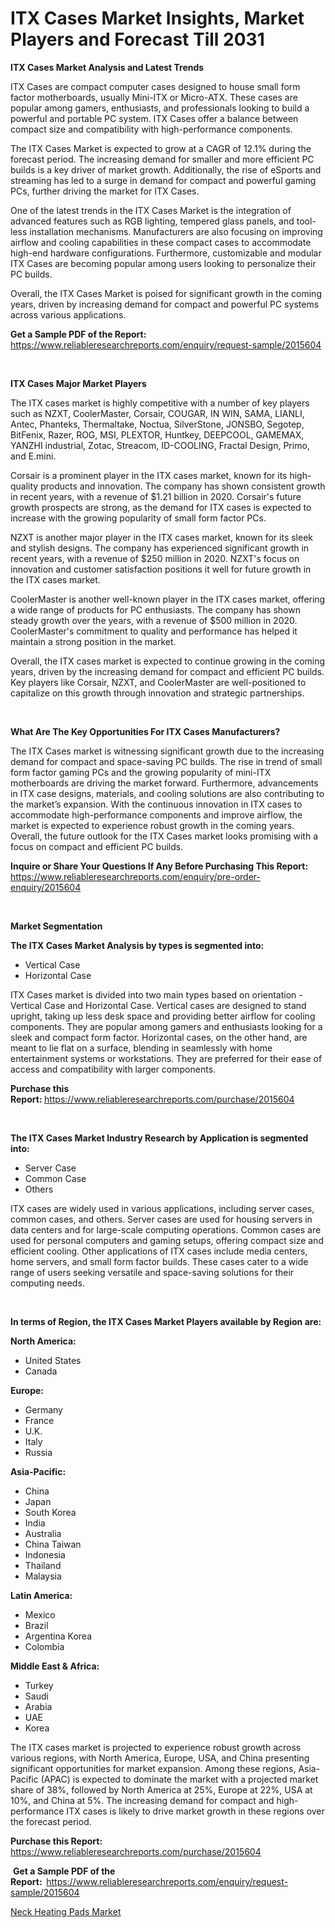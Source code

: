 <p><h1>ITX Cases Market Insights, Market Players and Forecast Till 2031</h1></p><p><strong>ITX Cases Market Analysis and Latest Trends</strong></p>
<p><p>ITX Cases are compact computer cases designed to house small form factor motherboards, usually Mini-ITX or Micro-ATX. These cases are popular among gamers, enthusiasts, and professionals looking to build a powerful and portable PC system. ITX Cases offer a balance between compact size and compatibility with high-performance components.</p><p>The ITX Cases Market is expected to grow at a CAGR of 12.1% during the forecast period. The increasing demand for smaller and more efficient PC builds is a key driver of market growth. Additionally, the rise of eSports and streaming has led to a surge in demand for compact and powerful gaming PCs, further driving the market for ITX Cases.</p><p>One of the latest trends in the ITX Cases Market is the integration of advanced features such as RGB lighting, tempered glass panels, and tool-less installation mechanisms. Manufacturers are also focusing on improving airflow and cooling capabilities in these compact cases to accommodate high-end hardware configurations. Furthermore, customizable and modular ITX Cases are becoming popular among users looking to personalize their PC builds.</p><p>Overall, the ITX Cases Market is poised for significant growth in the coming years, driven by increasing demand for compact and powerful PC systems across various applications.</p></p>
<p><strong>Get a Sample PDF of the Report:&nbsp;</strong> <a href="https://www.reliableresearchreports.com/enquiry/request-sample/2015604">https://www.reliableresearchreports.com/enquiry/request-sample/2015604</a></p>
<p>&nbsp;</p>
<p><strong>ITX Cases Major Market Players</strong></p>
<p><p>The ITX cases market is highly competitive with a number of key players such as NZXT, CoolerMaster, Corsair, COUGAR, IN WIN, SAMA, LIANLI, Antec, Phanteks, Thermaltake, Noctua, SilverStone, JONSBO, Segotep, BitFenix, Razer, ROG, MSI, PLEXTOR, Huntkey, DEEPCOOL, GAMEMAX, YANZHI industrial, Zotac, Streacom, ID-COOLING, Fractal Design, Primo, and E.mini.</p><p>Corsair is a prominent player in the ITX cases market, known for its high-quality products and innovation. The company has shown consistent growth in recent years, with a revenue of $1.21 billion in 2020. Corsair's future growth prospects are strong, as the demand for ITX cases is expected to increase with the growing popularity of small form factor PCs.</p><p>NZXT is another major player in the ITX cases market, known for its sleek and stylish designs. The company has experienced significant growth in recent years, with a revenue of $250 million in 2020. NZXT's focus on innovation and customer satisfaction positions it well for future growth in the ITX cases market.</p><p>CoolerMaster is another well-known player in the ITX cases market, offering a wide range of products for PC enthusiasts. The company has shown steady growth over the years, with a revenue of $500 million in 2020. CoolerMaster's commitment to quality and performance has helped it maintain a strong position in the market.</p><p>Overall, the ITX cases market is expected to continue growing in the coming years, driven by the increasing demand for compact and efficient PC builds. Key players like Corsair, NZXT, and CoolerMaster are well-positioned to capitalize on this growth through innovation and strategic partnerships.</p></p>
<p>&nbsp;</p>
<p><strong>What Are The Key Opportunities For ITX Cases Manufacturers?</strong></p>
<p><p>The ITX Cases market is witnessing significant growth due to the increasing demand for compact and space-saving PC builds. The rise in trend of small form factor gaming PCs and the growing popularity of mini-ITX motherboards are driving the market forward. Furthermore, advancements in ITX case designs, materials, and cooling solutions are also contributing to the market’s expansion. With the continuous innovation in ITX cases to accommodate high-performance components and improve airflow, the market is expected to experience robust growth in the coming years. Overall, the future outlook for the ITX Cases market looks promising with a focus on compact and efficient PC builds.</p></p>
<p><strong>Inquire or Share Your Questions If Any Before Purchasing This Report:</strong> <a href="https://www.reliableresearchreports.com/enquiry/pre-order-enquiry/2015604">https://www.reliableresearchreports.com/enquiry/pre-order-enquiry/2015604</a></p>
<p>&nbsp;</p>
<p><strong>Market Segmentation</strong></p>
<p><strong>The ITX Cases Market Analysis by types is segmented into:</strong></p>
<p><ul><li>Vertical Case</li><li>Horizontal Case</li></ul></p>
<p><p>ITX Cases market is divided into two main types based on orientation - Vertical Case and Horizontal Case. Vertical cases are designed to stand upright, taking up less desk space and providing better airflow for cooling components. They are popular among gamers and enthusiasts looking for a sleek and compact form factor. Horizontal cases, on the other hand, are meant to lie flat on a surface, blending in seamlessly with home entertainment systems or workstations. They are preferred for their ease of access and compatibility with larger components.</p></p>
<p><strong>Purchase this Report:&nbsp;</strong><a href="https://www.reliableresearchreports.com/purchase/2015604">https://www.reliableresearchreports.com/purchase/2015604</a></p>
<p>&nbsp;</p>
<p><strong>The ITX Cases Market Industry Research by Application is segmented into:</strong></p>
<p><ul><li>Server Case</li><li>Common Case</li><li>Others</li></ul></p>
<p><p>ITX cases are widely used in various applications, including server cases, common cases, and others. Server cases are used for housing servers in data centers and for large-scale computing operations. Common cases are used for personal computers and gaming setups, offering compact size and efficient cooling. Other applications of ITX cases include media centers, home servers, and small form factor builds. These cases cater to a wide range of users seeking versatile and space-saving solutions for their computing needs.</p></p>
<p>&nbsp;</p>
<p><strong>In terms of Region, the ITX Cases Market Players available by Region are:</strong></p>
<p>
    <p> <strong> North America: </strong>
        <ul>
            <li>United States</li>
            <li>Canada</li>
        </ul>
        </p> 
    <p> <strong> Europe: </strong>
        <ul>
            <li>Germany</li>
            <li>France</li>
            <li>U.K.</li>
            <li>Italy</li>
            <li>Russia</li>
        </ul>
        </p> 
    <p> <strong> Asia-Pacific: </strong>
        <ul>
            <li>China</li>
            <li>Japan</li>
            <li>South Korea</li>
            <li>India</li>
            <li>Australia</li>
            <li>China Taiwan</li>
            <li>Indonesia</li>
            <li>Thailand</li>
            <li>Malaysia</li>
        </ul>
        </p> 
    <p> <strong> Latin America: </strong>
        <ul>
            <li>Mexico</li>
            <li>Brazil</li>
            <li>Argentina Korea</li>
            <li>Colombia</li>
        </ul>
        </p> 
    <p> <strong> Middle East & Africa: </strong>
        <ul>
            <li>Turkey</li>
            <li>Saudi</li>
            <li>Arabia</li>
            <li>UAE</li>
            <li>Korea</li>
        </ul>
    </p>
    </p>
<p><p>The ITX cases market is projected to experience robust growth across various regions, with North America, Europe, USA, and China presenting significant opportunities for market expansion. Among these regions, Asia-Pacific (APAC) is expected to dominate the market with a projected market share of 38%, followed by North America at 25%, Europe at 22%, USA at 10%, and China at 5%. The increasing demand for compact and high-performance ITX cases is likely to drive market growth in these regions over the forecast period.</p></p>
<p><strong>Purchase this Report: </strong><a href="https://www.reliableresearchreports.com/purchase/2015604">https://www.reliableresearchreports.com/purchase/2015604</a></p>
<p>&nbsp;<strong>Get a Sample PDF of the Report:&nbsp;&nbsp;</strong><a href="https://www.reliableresearchreports.com/enquiry/request-sample/2015604">https://www.reliableresearchreports.com/enquiry/request-sample/2015604</a></p>
<p><strong></strong></p>
<p><p><a href="https://github.com/Alonsoolds3wq1d81czn8rbol/Market-Research-Report-List-1/blob/main/neck-heating-pads-market.md">Neck Heating Pads Market</a></p></p>